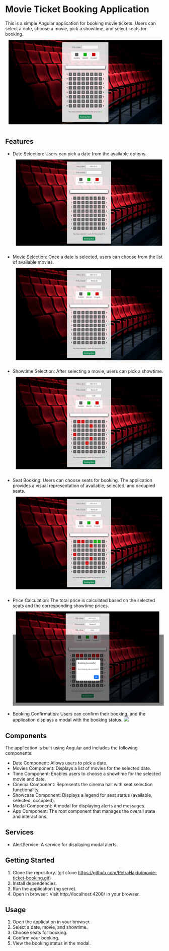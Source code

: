 # Movie Ticket Booking Application

This is a simple Angular application for booking movie tickets. Users can select a date, choose a movie, pick a showtime, and select seats for booking.
 ![](src/assets/images/1.png)

## Features

- Date Selection: Users can pick a date from the available options.
 ![](src/assets/images/2.png)

- Movie Selection: Once a date is selected, users can choose from the list of available movies.
 ![](src/assets/images/3.png)
 
- Showtime Selection: After selecting a movie, users can pick a showtime.
 ![](src/assets/images/4.png)

- Seat Booking: Users can choose seats for booking. The application provides a visual representation of available, selected, and occupied seats.
 ![](src/assets/images/5.png)
 
- Price Calculation: The total price is calculated based on the selected seats and the corresponding showtime prices.
 ![](src/assets/images/6.png)
 
- Booking Confirmation: Users can confirm their booking, and the application displays a modal with the booking status.
 ![](src/assets/images/7.png)

## Components

The application is built using Angular and includes the following components:

- Date Component: Allows users to pick a date.
- Movies Component: Displays a list of movies for the selected date.
- Time Component: Enables users to choose a showtime for the selected movie and date.
- Cinema Component: Represents the cinema hall with seat selection functionality.
- Showcase Component: Displays a legend for seat status (available, selected, occupied).
- Modal Component: A modal for displaying alerts and messages.
- App Component: The root component that manages the overall state and interactions.

## Services

- AlertService: A service for displaying modal alerts.

## Getting Started

1. Clone the repository. (git clone https://github.com/PetraHajdu/movie-ticket-booking.git)
2. Install dependencies.
3. Run the application (ng serve).
4. Open in browser: Visit http://localhost:4200/ in your browser.


## Usage

1. Open the application in your browser.
2. Select a date, movie, and showtime.
3. Choose seats for booking.
4. Confirm your booking.
5. View the booking status in the modal.

